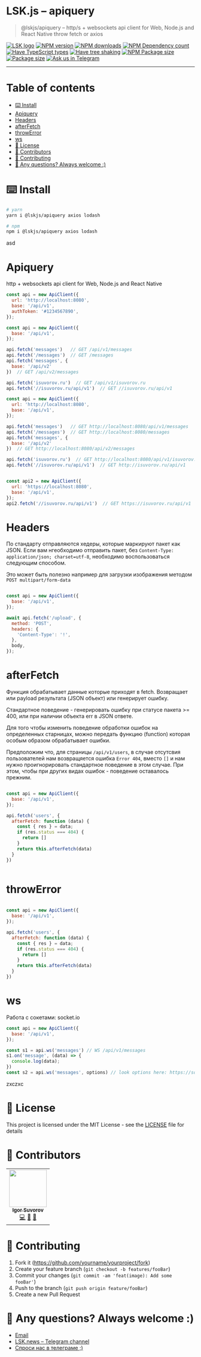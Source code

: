 # LSK.js – apiquery

> @lskjs/apiquery – http/s + websockets api client for Web, Node.js and React Native throw fetch or axios

[![LSK logo](https://badgen.net/badge/icon/MADE%20BY%20LSK?icon=zeit\&label\&color=red\&labelColor=red)](https://github.com/lskjs)
[![NPM version](https://badgen.net/npm/v/@lskjs/apiquery)](https://www.npmjs.com/package/@lskjs/apiquery)
[![NPM downloads](https://badgen.net/npm/dt/@lskjs/apiquery)](https://www.npmjs.com/package/@lskjs/apiquery)
[![NPM Dependency count](https://badgen.net/bundlephobia/dependency-count/@lskjs/apiquery)](https://bundlephobia.com/result?p=@lskjs/apiquery)
[![Have TypeScript types](https://badgen.net/npm/types/@lskjs/apiquery)](https://www.npmjs.com/package/@lskjs/apiquery)
[![Have tree shaking](https://badgen.net/bundlephobia/tree-shaking/@lskjs/apiquery)](https://bundlephobia.com/result?p=@lskjs/apiquery)
[![NPM Package size](https://badgen.net/bundlephobia/minzip/@lskjs/apiquery)](https://bundlephobia.com/result?p=@lskjs/apiquery)
[![Package size](https://badgen.net//github/license/lskjs/lskjs)](https://github.com/lskjs/lskjs/blob/master/LICENSE)
[![Ask us in Telegram](https://img.shields.io/badge/Ask%20us%20in-Telegram-brightblue.svg)](https://t.me/lskjschat)

<!-- template file="scripts/templates/preview.md" start -->

<!-- template end -->

***

<!-- # 📒 Table of contents  -->

# Table of contents

*   [⌨️ Install](#️-install)
*   [Apiquery](#apiquery)
*   [Headers](#headers)
*   [afterFetch](#afterfetch)
*   [throwError](#throwerror)
*   [ws](#ws)
*   [📖 License](#-license)
*   [👥 Contributors](#-contributors)
*   [👏 Contributing](#-contributing)
*   [📮 Any questions? Always welcome :)](#-any-questions-always-welcome-)

# ⌨️ Install

```sh
# yarn
yarn i @lskjs/apiquery axios lodash

# npm
npm i @lskjs/apiquery axios lodash
```

asd

# Apiquery

http + websockets api client for Web, Node.js and React Native

```js
const api = new ApiClient({
  url: 'http://localhost:8080',
  base: '/api/v1',
  authToken: '#1234567890',
});
```

```js
const api = new ApiClient({
  base: '/api/v1',
});

api.fetch('messages')   // GET /api/v1/messages
api.fetch('/messages')  // GET /messages
api.fetch('messages', {
  base: '/api/v2'
})  // GET /api/v2/messages

api.fetch('isuvorov.ru')  // GET /api/v1/isuvorov.ru
api.fetch('//isuvorov.ru/api/v1')  // GET //isuvorov.ru/api/v1
```

```js
const api = new ApiClient({
  url: 'http://localhost:8080',
  base: '/api/v1',
});

api.fetch('messages')   // GET http://localhost:8080/api/v1/messages
api.fetch('/messages')  // GET http://localhost:8080/messages
api.fetch('messages', {
  base: '/api/v2'
})  // GET http://localhost:8080/api/v2/messages

api.fetch('isuvorov.ru')  // GET http://localhost:8080/api/v1/isuvorov.ru
api.fetch('//isuvorov.ru/api/v1')  // GET http://isuvorov.ru/api/v1


const api2 = new ApiClient({
  url: 'https://localhost:8080',
  base: '/api/v1',
});
api2.fetch('//isuvorov.ru/api/v1')  // GET https://isuvorov.ru/api/v1
```

# Headers

По стандарту отправляются хедеры, которые маркируют пакет как JSON.
Если вам нгеобходимо отправить пакет, без `Content-Type: application/json; charset=utf-8`, необходимо воспользоваться следующим способом.

Это может быть полезно например для загрузки изображения методом ` POST multipart/form-data  `

```js

const api = new ApiClient({
  base: '/api/v1',
});

await api.fetch('/upload', {
  method: 'POST',
  headers: {
    'Content-Type': '!',
  },
  body,
});

```

# afterFetch

Функция обрабатывает данные которые приходят в fetch. Возвращает или payload результата (JSON объект) или генерирует ошибку.

Стандартное поведение - генерировать ошибку при статусе пакета >= 400, или при наличии объекта err в JSON ответе.

Для того чтобы изменить поведение обработки ошибок на определенных старницах, можно передать функцию (function) которая особым образом обрабатывает ошибки.

Предположим что, для страницы `/api/v1/users`, в случае отсутсвия пользователей нам возвращяется ошибка `Error 404`, вместо `[]` и нам нужно проигнорировать стандартное поведение в этом случае. При этом, чтобы при других видах ошибок - поведение оставалось прежним.

```js

const api = new ApiClient({
  base: '/api/v1',
});

api.fetch('users', {
  afterFetch: function (data) {
    const { res } = data;
    if (res.status === 404) {
      return []
    }
    return this.afterFetch(data)
  }
})



```

# throwError

```js

const api = new ApiClient({
  base: '/api/v1',
});

api.fetch('users', {
  afterFetch: function (data) {
    const { res } = data;
    if (res.status === 404) {
      return []
    }
    return this.afterFetch(data)
  }
})

```

# ws

Работа с сокетами: socket.io

```js
const api = new ApiClient({
  base: '/api/v1',
});

const s1 = api.ws('messages') // WS /api/v1/messages
s1.on('message', (data) => {
  console.log(data);
})
const s2 = api.ws('messages', options) // look options here: https://socket.io/docs/client-api/#manager


```

zxczxc

# 📖 License

This project is licensed under the MIT License - see the [LICENSE](LICENSE) file for details

# 👥 Contributors

<!-- ALL-CONTRIBUTORS-LIST:START - Do not remove or modify this section -->

<!-- prettier-ignore-start -->

<!-- markdownlint-disable -->

<table>
  <tr>
    <td align="center"><a href="https://isuvorov.com"><img src="https://avatars2.githubusercontent.com/u/1056977?v=4?s=100" width="100px;" alt=""/><br /><sub><b>Igor Suvorov</b></sub></a><br /><a href="lskjs/lskjs///commits?author=isuvorov" title="Code">💻</a> <a href="#design-isuvorov" title="Design">🎨</a> <a href="#ideas-isuvorov" title="Ideas, Planning, & Feedback">🤔</a></td>
  </tr>
</table>
<!-- markdownlint-restore -->
<!-- prettier-ignore-end -->
<!-- ALL-CONTRIBUTORS-LIST:END -->

# 👏 Contributing

1.  Fork it (<https://github.com/yourname/yourproject/fork>)
2.  Create your feature branch (`git checkout -b features/fooBar`)
3.  Commit your changes (`git commit -am 'feat(image): Add some fooBar'`)
4.  Push to the branch (`git push origin feature/fooBar`)
5.  Create a new Pull Request

# 📮 Any questions? Always welcome :)

*   [Email](mailto:hi@isuvorov.com)
*   [LSK.news – Telegram channel](https://t.me/lskjs)
*   [Спроси нас в телеграме ;)](https://t.me/lskjschat)
